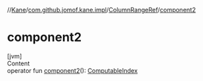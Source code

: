 //[Kane](../../index.md)/[com.github.jomof.kane.impl](../index.md)/[ColumnRangeRef](index.md)/[component2](component2.md)



# component2  
[jvm]  
Content  
operator fun [component2](component2.md)(): [ComputableIndex](../-computable-index/index.md)  



